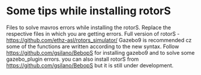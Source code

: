 # Some tips while installing rotorS

Files to solve mavros errors while installing the rotorS.
Replace the respective files in which you are getting errors.
Full version of rotorS - https://github.com/ethz-asl/rotors_simulator/
Gazebo9 is recommended cz some of the functions are written according to the new syntax.
Follow https://github.com/gsilano/BebopS for installing gazebo9 and to solve some gazebo_plugin errors.
you can also install rotorS from https://github.com/gsilano/BebopS but it is still under development.
